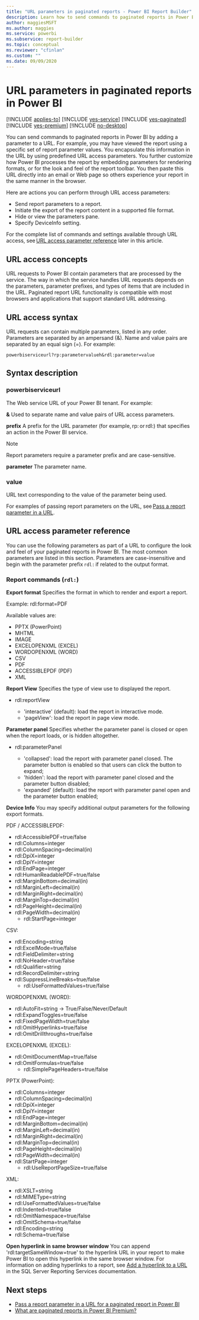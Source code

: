 ```yaml
---
title: "URL parameters in paginated reports - Power BI Report Builder"
description: Learn how to send commands to paginated reports in Power BI by adding a parameter to a URL, which you can include in an email or Web page.
author: maggiesMSFT
ms.author: maggies
ms.service: powerbi
ms.subservice: report-builder
ms.topic: conceptual
ms.reviewer: "cfinlan"
ms.custom: ""
ms.date: 09/09/2020
---
```


# URL parameters in paginated reports in Power BI

[!INCLUDE [applies-to](../includes/applies-to.md)] [!INCLUDE [yes-service](../includes/yes-service.md)] [!INCLUDE [yes-paginated](../includes/yes-paginated.md)] [!INCLUDE [yes-premium](../includes/yes-premium.md)] [!INCLUDE [no-desktop](../includes/no-desktop.md)] 

You can send commands to paginated reports in Power BI by adding a parameter to a URL. For example, you may have viewed the report using a specific set of report parameter values. You encapsulate this information in the URL by using predefined URL access parameters. You further customize how Power BI processes the report by embedding parameters for rendering formats, or for the look and feel of the report toolbar. You then paste this URL directly into an email or Web page so others experience your report in the same manner in the browser. 

Here are actions you can perform through URL access parameters: 

- Send report parameters to a report. 
- Initiate the export of the report content in a supported file format. 
- Hide or view the parameters pane. 
- Specify DeviceInfo setting. 

For the complete list of commands and settings available through URL access, see [URL access parameter reference](#url-access-parameter-reference) later in this article. 

## URL access concepts 

URL requests to Power BI contain parameters that are processed by the service. The way in which the service handles URL requests depends on the parameters, parameter prefixes, and types of items that are included in the URL. Paginated report URL functionality is compatible with most browsers and applications that support standard URL addressing. 

## URL access syntax 

URL requests can contain multiple parameters, listed in any order. Parameters are separated by an ampersand (&). Name and value pairs are separated by an equal sign (=). For example:

```
powerbiserviceurl?rp:parametervalueh&rdl:parameter=value  
```

## Syntax description 

### powerbiserviceurl 

The Web service URL of your Power BI tenant. For example: 

**&**
Used to separate name and value pairs of URL access parameters.

**prefix**
A prefix for the URL parameter (for example, rp: or rdl:) that specifies an action in the Power BI service. 

> [!NOTE]
> Report parameters require a parameter prefix and are case-sensitive. 

**parameter** 
The parameter name. 

### value 

URL text corresponding to the value of the parameter being used. 

For examples of passing report parameters on the URL, see [Pass a report parameter in a URL](report-builder-url-pass-parameters.md).

## URL access parameter reference

You can use the following parameters as part of a URL to configure the look and feel of your paginated reports in Power BI. The most common parameters are listed in this section. Parameters are case-insensitive and begin with the parameter prefix `rdl:` if related to the output format.  

### Report commands (`rdl:`) 

**Export format**
Specifies the format in which to render and export a report.

Example: rdl:format=PDF

Available values are:
 
- PPTX (PowerPoint)
- MHTML 
- IMAGE 
- EXCELOPENXML (EXCEL) 
- WORDOPENXML (WORD) 
- CSV 
- PDF 
- ACCESSIBLEPDF (PDF)
- XML 

**Report View**
Specifies the type of view use to displayed the report.

-	rdl:reportView

    - 'interactive' (default): load the report in interactive mode.
    - 'pageView': load the report in page view mode.

**Parameter panel**
Specifies whether the parameter panel is closed or open when the report loads, or is hidden altogether.

-	rdl:parameterPanel

    - 'collapsed': load the report with parameter panel closed. The parameter button is enabled so that users can click the button to expand;
    - 'hidden': load the report with parameter panel closed and the parameter button disabled;
    - 'expanded' (default): load the report with parameter panel open and the parameter button enabled;

**Device Info**
You may specify additional output parameters for the following export formats. 

PDF / ACCESSIBLEPDF:

- rdl:AccessiblePDF=true/false
- rdl:Columns=integer
- rdl:ColumnSpacing=decimal(in)
- rdl:DpiX=integer
- rdl:DpiY=integer
- rdl:EndPage=integer
- rdl:HumanReadablePDF=true/false
- rdl:MarginBottom=decimal(in)
- rdl:MarginLeft=decimal(in)
- rdl:MarginRight=decimal(in)
- rdl:MarginTop=decimal(in)
- rdl:PageHeight=decimal(in)
- rdl:PageWidth=decimal(in)
    - rdl:StartPage=integer
    
CSV:

- rdl:Encoding=string
- rdl:ExcelMode=true/false
- rdl:FieldDelimiter=string
- rdl:NoHeader=true/false
- rdl:Qualifier=string
- rdl:RecordDelimiter=string
- rdl:SuppressLineBreaks=true/false
    - rdl:UseFormattedValues=true/false
    
WORDOPENXML (WORD):

- rdl:AutoFit=string -> True/False/Never/Default
- rdl:ExpandToggles=true/false
- rdl:FixedPageWidth=true/false
- rdl:OmitHyperlinks=true/false
- rdl:OmitDrillthroughs=true/false

EXCELOPENXML (EXCEL):

- rdl:OmitDocumentMap=true/false
- rdl:OmitFormulas=true/false
    - rdl:SimplePageHeaders=true/false
    
PPTX (PowerPoint):
 
- rdl:Columns=integer
- rdl:ColumnSpacing=decimal(in)
- rdl:DpiX=integer
- rdl:DpiY=integer
- rdl:EndPage=integer
- rdl:MarginBottom=decimal(in)
- rdl:MarginLeft=decimal(in)
- rdl:MarginRight=decimal(in)
- rdl:MarginTop=decimal(in)
- rdl:PageHeight=decimal(in)
- rdl:PageWidth=decimal(in)
- rdl:StartPage=integer
    - rdl:UseReportPageSize=true/false

XML:

- rdl:XSLT=string
- rdl:MIMEType=string
- rdl:UseFormattedValues=true/false
- rdl:Indented=true/false
- rdl:OmitNamespace=true/false
- rdl:OmitSchema=true/false
- rdl:Encoding=string
- rdl:Schema=true/false

**Open hyperlink in same browser window**
You can append 'rdl:targetSameWindow=true' to the hyperlink URL in your report to make Power BI to open this hyperlink in the same browser window. For information on adding hyperlinks to a report, see [Add a hyperlink to a URL](/sql/reporting-services/report-design/add-a-hyperlink-to-a-url-report-builder-and-ssrs) in the SQL Server Reporting Services documentation.

## Next steps

- [Pass a report parameter in a URL for a paginated report in Power BI](report-builder-url-pass-parameters.md)
- [What are paginated reports in Power BI Premium?](paginated-reports-report-builder-power-bi.md)